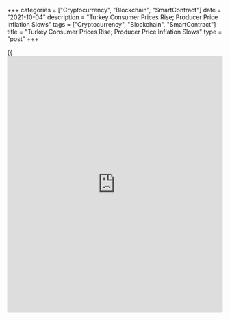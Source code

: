 +++
categories = ["Cryptocurrency", "Blockchain", "SmartContract"]
date = "2021-10-04"
description = "Turkey Consumer Prices Rise; Producer Price Inflation Slows"
tags = ["Cryptocurrency", "Blockchain", "SmartContract"]
title = "Turkey Consumer Prices Rise; Producer Price Inflation Slows"
type = "post"
+++

{{<iframe id="large-banner" src="https://www.bounty.group/#slide=9.0" width="100%" height="600" scrolling="no" style="border: 0px solid rgb(216, 221, 230); border-radius: 3px;">}}

Turkey's consumer prices increased and producer price inflation eased in
September, figures from the Turkish Statistical Institute showed on
Monday.

The consumer prices index rose 19.58 percent year-on-year in September,
following a 19.25 percent increase in August. Economists had expected a
growth of 19.7 percent.

Prices for food and non-alcoholic beverages accelerated 28.79 percent
yearly in September. Prices for furnishings and household equipment, and
hotels, cafes and restaurants gained by 23.27 percent, each.

Prices for housing and transportation surged by 20.97 percent and 20.21
percent, respectively.

On a monthly basis, consumer prices rose 1.25 percent in September.
Economists had forecast an increase of 1.35 percent.

The producer price index rose 43.96 percent annually in September,
following an 45.52 percent increase in August.

Among the main industrial sectors, prices for intermediate goods gained
51.62 percent yearly in September and durable goods increased 29.25
percent.

Prices for capital goods grew 26.33 percent. Prices for non-durable
consumer goods and energy rose by 30.48 percent and 62.38 percent,
respectively.

On a month-on-month basis, producer prices increased 1.55 percent in
September.

For comments and feedback [contact](https://www.playgroundfx.com/contact/): editorial@rtt[news](https://www.letsplayfx.com/blog/forex-news-website/).com

[Economic News][1]

 **What parts of the world are seeing the best (and worst) economic
performances lately? Click[here][2] to check out our [Econ Scorecard][2]
and find out! See up-to-the-moment [ranking](https://www.playgroundfx.com/blog/crypto-exchange-ranking/)s for the best and worst
performers in [GDP][2], [unemployment rate][3], [inflation][4] and much
more.**

   1. www.rtt[news](https://www.letsplayfx.com/blog/forex-news-website/).com/Content/EconomicNews.aspx
   2. www.rtt[news](https://www.letsplayfx.com/blog/forex-news-website/).com/economic-scorecard/world-rank/GDP/highest-performance.aspx
   3. www.rtt[news](https://www.letsplayfx.com/blog/forex-news-website/).com/economic-scorecard/world-rank/unemployment-rate/lowest-performance.aspx
   4. www.rtt[news](https://www.letsplayfx.com/blog/forex-news-website/).com/economic-scorecard/world-rank/CPI/highest-performance.aspx